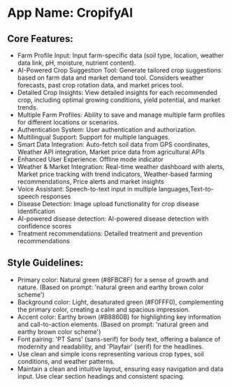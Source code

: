 # **App Name**: CropifyAI

## Core Features:

- Farm Profile Input: Input farm-specific data (soil type, location, weather data link, pH, moisture, nutrient content).
- AI-Powered Crop Suggestion Tool: Generate tailored crop suggestions based on farm data and market demand tool. Considers weather forecasts, past crop rotation data, and market prices tool.
- Detailed Crop Insights: View detailed insights for each recommended crop, including optimal growing conditions, yield potential, and market trends.
- Multiple Farm Profiles: Ability to save and manage multiple farm profiles for different locations or scenarios.
- Authentication System: User authentication and authorization.
- Multilingual Support: Support for multiple languages.
- Smart Data Integration: Auto-fetch soil data from GPS coordinates, Weather API integration, Market price data from agricultural APIs
- Enhanced User Experience: Offline mode indicator
- Weather & Market Integration: Real-time weather dashboard with alerts, Market price tracking with trend indicators, Weather-based farming recommendations, Price alerts and market insights
- Voice Assistant: Speech-to-text input in multiple languages,Text-to-speech responses
- Disease Detection: Image upload functionality for crop disease identification
- AI-powered disease detection: AI-powered disease detection with confidence scores
- Treatment recommendations: Detailed treatment and prevention recommendations

## Style Guidelines:

- Primary color: Natural green (#8FBC8F) for a sense of growth and nature. (Based on prompt: 'natural green and earthy brown color scheme')
- Background color: Light, desaturated green (#F0FFF0), complementing the primary color, creating a calm and spacious impression.
- Accent color: Earthy brown (#B8860B) for highlighting key information and call-to-action elements. (Based on prompt: 'natural green and earthy brown color scheme')
- Font pairing: 'PT Sans' (sans-serif) for body text, offering a balance of modernity and readability, and 'Playfair' (serif) for the headlines.
- Use clean and simple icons representing various crop types, soil conditions, and weather patterns.
- Maintain a clean and intuitive layout, ensuring easy navigation and data input. Use clear section headings and consistent spacing.